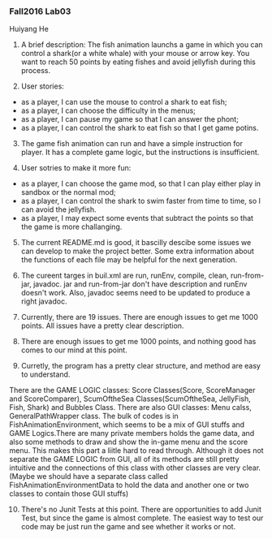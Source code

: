 ### Fall2016 Lab03

Huiyang He

1. A brief description: The fish animation launchs a game in which you can control a shark(or a white whale) with your mouse or arrow key. You want to reach 50 points by eating fishes and avoid jellyfish during this process.

2. User stories:  
 * as a player, I can use the mouse to control a shark to eat fish;  
 * as a player, I can choose the difficulty in the menus;
 * as a player, I can pause my game so that I can answer the phont;
 * as a player, I can control the shark to eat fish so that I get game potins.

3. The game fish animation can run and have a simple instruction for player. It has a complete game logic, but the instructions is insufficient.

4. User sotries to make it more fun: 
  * as a player, I can choose the game mod, so that I can play either play in sandbox or the normal mod; 
  * as a player, I can control the shark to swim faster from time to time, so I can avoid the jellyfish.
  * as a player, I may expect some events that subtract the points so that the game is more challanging.

5. The current README.md is good, it bascilly descibe some issues we can develop to make the project better. Some extra information about the functions of each file may be helpful for the next generation.

6. The cureent targes in buil.xml are run, runEnv, compile, clean, run-from-jar, javadoc. jar and run-from-jar don't have description and runEnv doesn't work. Also, javadoc seems need to be updated to produce a right javadoc.

7. Currently, there are 19 issues. There are enough issues to get me 1000 points. All issues have a pretty clear description.

8. There are enough issues to get me 1000 points, and nothing good has comes to our mind at this point.

9. Curretly, the program has a pretty clear structure, and method are easy to understand. 

 There are the GAME LOGIC classes: Score Classes(Score, ScoreManager and ScoreComparer), ScumOftheSea Classes(ScumOftheSea, JellyFish, Fish, Shark) and Bubbles Class. 
 There are also GUI classes: Menu calss, GeneralPathWrapper class.
 The bulk of codes is in FishAnimationEnvironment, which seems to be a mix of GUI stuffs and GAME Logics.There are many private members holds the game data, and also some methods to draw and show the in-game menu and the score menu. This makes this part a liitle hard to read through. Although it does not separate the GAME LOGIC from GUI, all of its methods are still pretty intuitive and the connections of this class with other classes are very clear.(Maybe we should have a separate class called FishAnimationEnvironmentData to hold the data and another one or two classes to contain those GUI stuffs)


10. There's no Junit Tests at this point. There are opportunities to add Junit Test, but since the game is almost complete. The easiest way to test our code may be just run the game and see whether it works or not.
